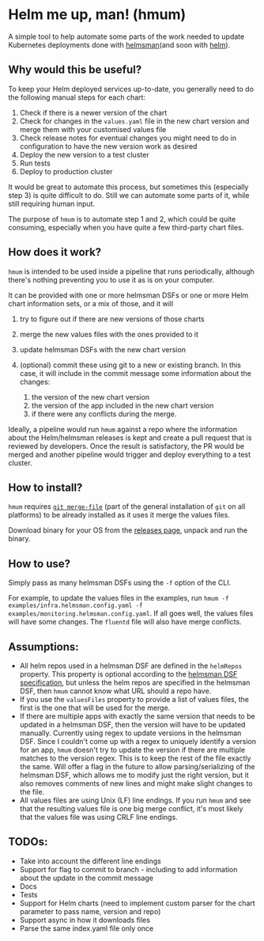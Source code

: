 # Helm me up, man! (hmum)
A simple tool to help automate some parts of the work needed to update Kubernetes deployments done with 
 [helmsman](https://github.com/Praqma/helmsman)(and soon with [helm](https://helm.sh)).

## Why would this be useful?

To keep your Helm deployed services up-to-date, you generally need to do the following manual steps for each chart:

1. Check if there is a newer version of the chart
2. Check for changes in the `values.yaml` file in the new chart version and merge them with your customised values file
3. Check release notes for eventual changes you might need to do in configuration to have the new version work as desired 
4. Deploy the new version to a test cluster 
5. Run tests
6. Deploy to production cluster

It would be great to automate this process, but sometimes this (especially step 3) is quite difficult to do. 
Still we can automate some parts of it, while still requiring human input.

The purpose of `hmum` is to automate step 1 and 2, which could be quite consuming, especially when you have quite a few third-party chart files.

## How does it work?

`hmum` is intended to be used inside a pipeline that runs periodically, although there's nothing preventing you to use it as is on your computer. 

It can be provided with one or more helmsman DSFs or one or more Helm chart information sets, or a mix of those, and it will 
1. try to figure out if there are new versions of those charts
2. merge the new values files with the ones provided to it
3. update helmsman DSFs with the new chart version
4. (optional) commit these using git to a new or existing branch. In this case, it will include in the commit message some information about the changes:
    
    1. the version of the new chart version
    2. the version of the app included in the new chart version
    3. if there were any conflicts during the merge.  
    
Ideally, a pipeline would run `hmum` against a repo where the information about the Helm/helmsman releases is kept and create a pull request that is reviewed by developers. Once the result is satisfactory, the PR would be merged and another pipeline would trigger and deploy everything to a test cluster. 

## How to install?

`hmum` requires [`git merge-file`](https://git-scm.com/docs/git-merge-file) (part of the general installation of `git` on all platforms) to be already installed as it uses it merge the values files.

Download binary for your OS from the [releases page](https://github.com/alexchiri/helm-me-up-man/releases), unpack and run the binary. 

## How to use?
Simply pass as many helmsman DSFs using the `-f` option of the CLI.

For example, to update the values files in the examples, run `hmum -f examples/infra.helmsman.config.yaml -f examples/monitoring.helmsman.config.yaml`. If all goes well, the values files will have some changes. The `fluentd` file will also have merge conflicts. 

## Assumptions:
* All helm repos used in a helmsman DSF are defined in the `helmRepos` property. This property is optional according to the [helmsman DSF specification](https://github.com/Praqma/helmsman/blob/master/docs/desired_state_specification.md#helm-repos), but unless the helm repos are specified in the helmsman DSF, then `hmum` cannot know what URL should a repo have.
* If you use the `valuesFiles` property to provide a list of values files, the first is the one that will be used for the merge.
* If there are multiple apps with exactly the same version that needs to be updated in a helmsman DSF, then the version will have to be updated manually. Currently using regex to update versions in the helmsman DSF. Since I couldn't come up with a regex to uniquely identify a version for an app, `hmum` doesn't try to update the version if there are multiple matches to the version regex. This is to keep the rest of the file exactly the same. Will offer a flag in the future to allow parsing/serializing of the helmsman DSF, which allows me to modify just the right version, but it also removes comments of new lines and might make slight changes to the file.
* All values files are using Unix (LF) line endings. If you run `hmum` and see that the resulting values file is one big merge conflict, it's most likely that the values file was using CRLF line endings.

## TODOs:

* Take into account the different line endings
* Support for flag to commit to branch - including to add information about the update in the commit message
* Docs
* Tests
* Support for Helm charts (need to implement custom parser for the chart parameter to pass name, version and repo)
* Support async in how it downloads files
* Parse the same index.yaml file only once